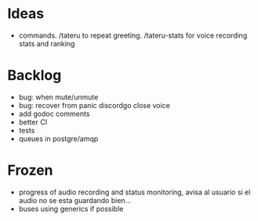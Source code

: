 # Ideas
- commands. /tateru to repeat greeting. /tateru-stats for voice recording stats and ranking

# Backlog
- bug: when mute/unmute
- bug: recover from panic discordgo close voice
- add godoc comments
- better CI  
- tests
- queues in postgre/amqp

# Frozen
- progress of audio recording and status monitoring, avisa al usuario si el audio no se esta guardando bien...
- buses using generics if possible
